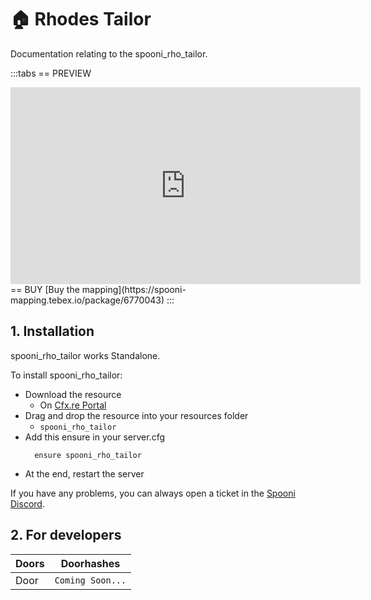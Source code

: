 # 🏠 Rhodes Tailor
Documentation relating to the spooni_rho_tailor.

:::tabs
== PREVIEW
<iframe width="560" height="315" src="https://www.youtube.com/embed/rJWEFylQqms?si=XCssMitAWduBZhf1" frameborder="0" allow="accelerometer; autoplay; clipboard-write; encrypted-media; gyroscope; picture-in-picture; web-share" referrerpolicy="strict-origin-when-cross-origin" allowfullscreen></iframe>
== BUY
[Buy the mapping](https://spooni-mapping.tebex.io/package/6770043)
:::

## 1. Installation
spooni_rho_tailor works Standalone.  

To install spooni_rho_tailor:
- Download the resource
  - On [Cfx.re Portal](https://portal.cfx.re/)
- Drag and drop the resource into your resources folder
  - `spooni_rho_tailor`
- Add this ensure in your server.cfg
  ```
    ensure spooni_rho_tailor
  ```
- At the end, restart the server

If you have any problems, you can always open a ticket in the [Spooni Discord](https://discord.gg/spooni).

## 2. For developers
| Doors                     | Doorhashes
|---------------------------|----------------------------------------------------------------------------------|
| Door                      | `Coming Soon...`
